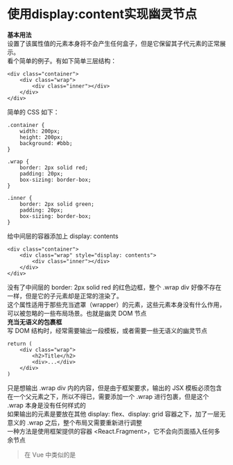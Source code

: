# 使用display:content实现幽灵节点
**基本用法**  
设置了该属性值的元素本身将不会产生任何盒子，但是它保留其子代元素的正常展示。  
看个简单的例子。有如下简单三层结构：  
``` 
<div class="container">
    <div class="wrap">
        <div class="inner"></div>
    </div>
</div>
```
简单的 CSS 如下：  
``` 
.container {
    width: 200px;
    height: 200px;
    background: #bbb;
}

.wrap {
    border: 2px solid red;
    padding: 20px;
    box-sizing: border-box;
}

.inner {
    border: 2px solid green;
    padding: 20px;
    box-sizing: border-box;
}
```
给中间层的容器添加上 display: contents  
``` 
<div class="container">
    <div class="wrap" style="display: contents">
        <div class="inner"></div>
    </div>
</div>
```
没有了中间层的 border: 2px solid red 的红色边框，整个 .wrap div 好像不存在一样，但是它的子元素却是正常的渲染了。  
这个属性适用于那些充当遮罩（wrapper）的元素，这些元素本身没有什么作用，可以被忽略的一些布局场景。也就是幽灵 DOM 节点  
**充当无语义的包裹框**  
写 DOM 结构时，经常需要输出一段模板，或者需要一些无语义的幽灵节点  
``` 
return (
    <div class="wrap">
        <h2>Title</h2>
        <div>...</div>
    </div>
)
```
只是想输出 .wrap div 内的内容，但是由于框架要求，输出的 JSX 模板必须包含在一个父元素之下，所以不得已，需要添加一个 .wrap 进行包裹，但是这个 .wrap 本身是没有任何样式的  
如果输出的元素是要放在其他 display: flex、display: grid 容器之下，加了一层无意义的 .wrap 之后，整个布局又需要重新进行调整  
一种方法是使用框架提供的容器 <React.Fragment>，它不会向页面插入任何多余节点  
> 在 Vue 中类似的是 <template> 元素， <template> 也是不会被渲染在 DOM 树中，查看页面结构也无法看到，但是 display: contents 是存在于页面结构中的，只是没有生成任何盒子。

在 Vue 中类似的是 <template> 元素， <template> 也是不会被渲染在 DOM 树中，查看页面结构也无法看到，但是 display: contents 是存在于页面结构中的，只是没有生成任何盒子。  
``` 
return (
    <div class="wrap" style="display: contents">
        <h2>Title</h2>
        <div>...</div>
    </div>
)
```
它既起到了包裹的作用，但是在实际渲染中，这个 div 其实没有生成任何盒子，一举两得。并且像一些 flex 布局、grid 布局，也不会受到影响  

**让代码更加符合语义化**  
页面上充斥了大量的可点击按钮，或者点击触发相应功能的文字等元素。但是，从语义上而言，它们应该是一个一个的 <button>，但是实际上，更多时候我们都是使用了 <p>、<div>、<a> 等标签进行了模拟，给他们加上了相应的点击事情而已。  
像是下面这样，虽然没什么问题，但是相对而言不那么符合语义化：  
``` 
<p class="button">
    Button
</p>
<p class="button">
    Click Me
</p>
```
``` 
button {
    width: 120px;
    line-height: 64px;
    text-align: center;
    background-color: #ddd;
    border: 2px solid #666;
}
```
使用 <button> 的原因有很多，<button> 相对 div 而言没那么好控制，且会引入很多默认样式。但是，有了 display: contents，我们可以让我们的代码既符合语义化，同时不需要去解决 <button> 带来的一些样式问题：  
``` 
<p class="button">
    <button style="display: contents">
        Button
    </button>
</p>
<p class="button">
    <button style="display: contents">
        Click Me
    </button>
</p>
```
添加了 <button style="display: contents">Click Me</button> 的包裹，不会对样式带来什么影响，button 也不会实际渲染在页面结构中，但是页面的结构语义上好了不少  

**在替换元素及表单元素中一些有意思的现象**  
display: contents 并非在所有元素下的表现都一致。  
对于可替换元素及大部分表单元素，使用 display: contents 的作用类似于 display: none  
也就是说对于一些常见的可替换元素、表单元素：
- <br>
- <canvas>
- <object>
- <audio>
- <iframe>
- <img>
- <video>
- <frame>
- <input>
- <textarea>
- <select>

作用了 display: contents 相当于使用了 display: none ，元素的整个框和内容都没有绘制在页面上  
<button> 的一些异同  
与其他表单元素不一样，正常而言，添加了 display: contents 相当于被隐藏，不会被渲染。但是实际运用过程中发现，<button></button> 如果包裹了内容，其一些可继承样式还是会被子内容继承。这个实际使用的过程中需要注意一下  



参考:  
[冷知识！使用 display: contents 实现幽灵节点？](https://mp.weixin.qq.com/s/DhkQNO8Hv1zZP9Fu7uSw-g)
